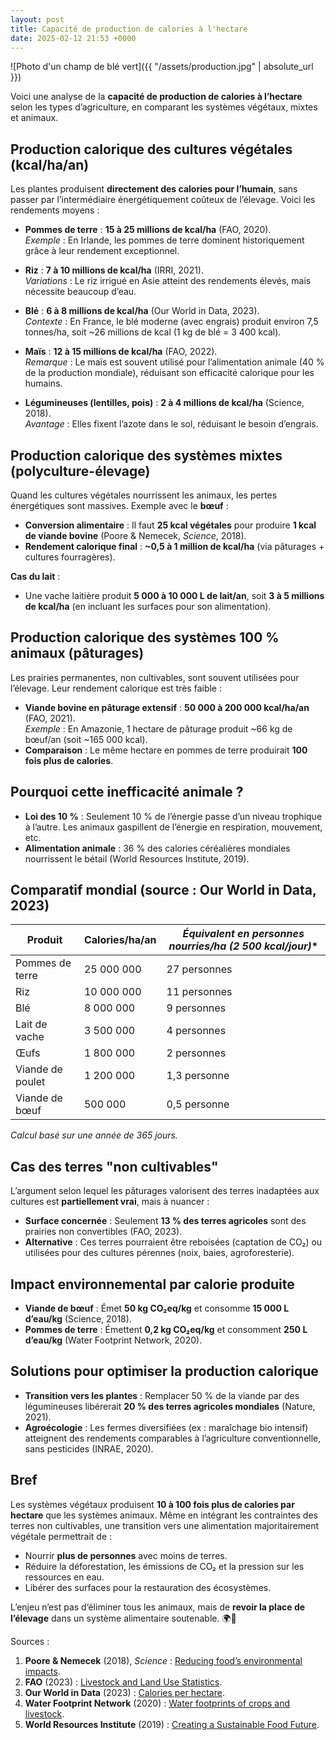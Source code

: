 ```yaml
---
layout: post
title: Capacité de production de calories à l'hectare
date: 2025-02-12 21:53 +0000
---
```


![Photo d'un champ de blé vert]({{ "/assets/production.jpg" | absolute_url }})

Voici une analyse de la **capacité de production de calories à l’hectare** selon les types d’agriculture, en comparant les systèmes végétaux, mixtes et animaux.

## Production calorique des cultures végétales (kcal/ha/an)

Les plantes produisent **directement des calories pour l’humain**, sans passer par l’intermédiaire énergétiquement coûteux de l’élevage. Voici les rendements moyens :

- **Pommes de terre** : **15 à 25 millions de kcal/ha** (FAO, 2020).  
  *Exemple* : En Irlande, les pommes de terre dominent historiquement grâce à leur rendement exceptionnel.  

- **Riz** : **7 à 10 millions de kcal/ha** (IRRI, 2021).  
  *Variations* : Le riz irrigué en Asie atteint des rendements élevés, mais nécessite beaucoup d’eau.  

- **Blé** : **6 à 8 millions de kcal/ha** (Our World in Data, 2023).  
  *Contexte* : En France, le blé moderne (avec engrais) produit environ 7,5 tonnes/ha, soit ~26 millions de kcal (1 kg de blé = 3 400 kcal).  

- **Maïs** : **12 à 15 millions de kcal/ha** (FAO, 2022).  
  *Remarque* : Le maïs est souvent utilisé pour l’alimentation animale (40 % de la production mondiale), réduisant son efficacité calorique pour les humains.  

- **Légumineuses (lentilles, pois)** : **2 à 4 millions de kcal/ha** (Science, 2018).  
  *Avantage* : Elles fixent l’azote dans le sol, réduisant le besoin d’engrais.  

## Production calorique des systèmes mixtes (polyculture-élevage)

Quand les cultures végétales nourrissent les animaux, les pertes énergétiques sont massives. Exemple avec le **bœuf** :  
- **Conversion alimentaire** : Il faut **25 kcal végétales** pour produire **1 kcal de viande bovine** (Poore & Nemecek, *Science*, 2018).  
- **Rendement calorique final** : **~0,5 à 1 million de kcal/ha** (via pâturages + cultures fourragères).  

**Cas du lait** :  
- Une vache laitière produit **5 000 à 10 000 L de lait/an**, soit **3 à 5 millions de kcal/ha** (en incluant les surfaces pour son alimentation).  

## Production calorique des systèmes 100 % animaux (pâturages)

Les prairies permanentes, non cultivables, sont souvent utilisées pour l’élevage. Leur rendement calorique est très faible :  
- **Viande bovine en pâturage extensif** : **50 000 à 200 000 kcal/ha/an** (FAO, 2021).  
  *Exemple* : En Amazonie, 1 hectare de pâturage produit ~66 kg de bœuf/an (soit ~165 000 kcal).  
- **Comparaison** : Le même hectare en pommes de terre produirait **100 fois plus de calories**.  

## Pourquoi cette inefficacité animale ?

- **Loi des 10 %** : Seulement 10 % de l’énergie passe d’un niveau trophique à l’autre. Les animaux gaspillent de l’énergie en respiration, mouvement, etc.  
- **Alimentation animale** : 36 % des calories céréalières mondiales nourrissent le bétail (World Resources Institute, 2019).  

## Comparatif mondial (source : Our World in Data, 2023)

| **Produit**           | **Calories/ha/an**  | **Équivalent en personnes nourries/ha* (2 500 kcal/jour)** |  
|-----------------------|---------------------|------------------------------------------------------------|  
| Pommes de terre       | 25 000 000          | 27 personnes                                               |  
| Riz                   | 10 000 000          | 11 personnes                                               |  
| Blé                   | 8 000 000           | 9 personnes                                                |  
| Lait de vache         | 3 500 000           | 4 personnes                                                |  
| Œufs                  | 1 800 000           | 2 personnes                                                |  
| Viande de poulet      | 1 200 000           | 1,3 personne                                               |  
| Viande de bœuf        | 500 000             | 0,5 personne                                               |  

*Calcul basé sur une année de 365 jours.*

## Cas des terres "non cultivables"

L’argument selon lequel les pâturages valorisent des terres inadaptées aux cultures est **partiellement vrai**, mais à nuancer :  
- **Surface concernée** : Seulement **13 % des terres agricoles** sont des prairies non convertibles (FAO, 2023).  
- **Alternative** : Ces terres pourraient être reboisées (captation de CO₂) ou utilisées pour des cultures pérennes (noix, baies, agroforesterie).  

## Impact environnemental par calorie produite

- **Viande de bœuf** : Émet **50 kg CO₂eq/kg** et consomme **15 000 L d’eau/kg** (Science, 2018).  
- **Pommes de terre** : Émettent **0,2 kg CO₂eq/kg** et consomment **250 L d’eau/kg** (Water Footprint Network, 2020).  

## Solutions pour optimiser la production calorique

- **Transition vers les plantes** : Remplacer 50 % de la viande par des légumineuses libérerait **20 % des terres agricoles mondiales** (Nature, 2021).  
- **Agroécologie** : Les fermes diversifiées (ex : maraîchage bio intensif) atteignent des rendements comparables à l’agriculture conventionnelle, sans pesticides (INRAE, 2020).  

## Bref

Les systèmes végétaux produisent **10 à 100 fois plus de calories par hectare** que les systèmes animaux. Même en intégrant les contraintes des terres non cultivables, une transition vers une alimentation majoritairement végétale permettrait de :  
- Nourrir **plus de personnes** avec moins de terres.  
- Réduire la déforestation, les émissions de CO₂ et la pression sur les ressources en eau.  
- Libérer des surfaces pour la restauration des écosystèmes.  

L’enjeu n’est pas d’éliminer tous les animaux, mais de **revoir la place de l’élevage** dans un système alimentaire soutenable. 🌍🥔

Sources :

1. **Poore & Nemecek** (2018), *Science* : [Reducing food’s environmental impacts](https://www.science.org/doi/10.1126/science.aaq0216).  
2. **FAO** (2023) : [Livestock and Land Use Statistics](http://www.fao.org/faostat/).  
3. **Our World in Data** (2023) : [Calories per hectare](https://ourworldindata.org/agricultural-land-by-global-diets).  
4. **Water Footprint Network** (2020) : [Water footprints of crops and livestock](https://waterfootprint.org/).  
5. **World Resources Institute** (2019) : [Creating a Sustainable Food Future](https://www.wri.org/research/creating-sustainable-food-future).  